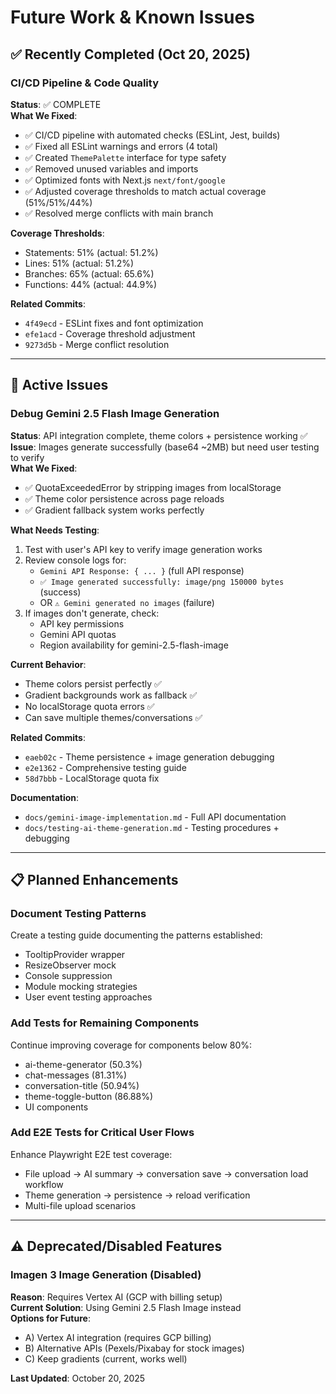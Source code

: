 # Future Work & Known Issues

## ✅ Recently Completed (Oct 20, 2025)

### CI/CD Pipeline & Code Quality
**Status**: ✅ COMPLETE  
**What We Fixed**:
- ✅ CI/CD pipeline with automated checks (ESLint, Jest, builds)
- ✅ Fixed all ESLint warnings and errors (4 total)
- ✅ Created `ThemePalette` interface for type safety
- ✅ Removed unused variables and imports
- ✅ Optimized fonts with Next.js `next/font/google`
- ✅ Adjusted coverage thresholds to match actual coverage (51%/51%/44%)
- ✅ Resolved merge conflicts with main branch

**Coverage Thresholds**:
- Statements: 51% (actual: 51.2%)
- Lines: 51% (actual: 51.2%)
- Branches: 65% (actual: 65.6%)
- Functions: 44% (actual: 44.9%)

**Related Commits**:
- `4f49ecd` - ESLint fixes and font optimization
- `efe1acd` - Coverage threshold adjustment
- `9273d5b` - Merge conflict resolution

---

## 🔧 Active Issues

### Debug Gemini 2.5 Flash Image Generation
**Status**: API integration complete, theme colors + persistence working ✅  
**Issue**: Images generate successfully (base64 ~2MB) but need user testing to verify  
**What We Fixed**:
- ✅ QuotaExceededError by stripping images from localStorage
- ✅ Theme color persistence across page reloads
- ✅ Gradient fallback system works perfectly

**What Needs Testing**:
1. Test with user's API key to verify image generation works
2. Review console logs for:
   - `Gemini API Response: { ... }` (full API response)
   - `✅ Image generated successfully: image/png 150000 bytes` (success)
   - OR `⚠️ Gemini generated no images` (failure)
3. If images don't generate, check:
   - API key permissions
   - Gemini API quotas
   - Region availability for gemini-2.5-flash-image

**Current Behavior**:
- Theme colors persist perfectly ✅
- Gradient backgrounds work as fallback ✅
- No localStorage quota errors ✅
- Can save multiple themes/conversations ✅

**Related Commits**:
- `eaeb02c` - Theme persistence + image generation debugging
- `e2e1362` - Comprehensive testing guide
- `58d7bbb` - LocalStorage quota fix

**Documentation**:
- `docs/gemini-image-implementation.md` - Full API documentation
- `docs/testing-ai-theme-generation.md` - Testing procedures + debugging

---

## 📋 Planned Enhancements

### Document Testing Patterns
Create a testing guide documenting the patterns established:
- TooltipProvider wrapper
- ResizeObserver mock
- Console suppression
- Module mocking strategies
- User event testing approaches

### Add Tests for Remaining Components
Continue improving coverage for components below 80%:
- ai-theme-generator (50.3%)
- chat-messages (81.31%)
- conversation-title (50.94%)
- theme-toggle-button (86.88%)
- UI components

### Add E2E Tests for Critical User Flows
Enhance Playwright E2E test coverage:
- File upload → AI summary → conversation save → conversation load workflow
- Theme generation → persistence → reload verification
- Multi-file upload scenarios

---

## ⚠️ Deprecated/Disabled Features

### Imagen 3 Image Generation (Disabled)
**Reason**: Requires Vertex AI (GCP with billing setup)  
**Current Solution**: Using Gemini 2.5 Flash Image instead  
**Options for Future**:
- A) Vertex AI integration (requires GCP billing)
- B) Alternative APIs (Pexels/Pixabay for stock images)
- C) Keep gradients (current, works well)

**Last Updated**: October 20, 2025
